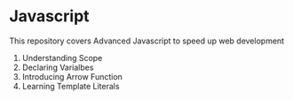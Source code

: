 # Javascript

This repository covers Advanced Javascript to speed up web development

1. Understanding Scope
2. Declaring Varialbes
3. Introducing Arrow Function
4. Learning Template Literals
